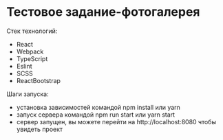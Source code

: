 # Тестовое задание-фотогалерея
Стек технологий:

 - React
 - Webpack
 - TypeScript
 - Eslint
 - SCSS
 - ReactBootstrap

Шаги запуска:

- установка зависимостей командой npm install или yarn
- запуск сервера командой npm run start или yarn start
- сервер запущен, вы можете перейти на http://localhost:8080 чтобы увидеть проект
